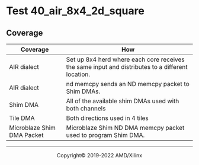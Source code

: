 # Test 40_air_8x4_2d_square

## Coverage

| Coverage | How |
| -------- | --- |
| AIR dialect  | Set up 8x4 herd where each core receives the same input and distributes to a different location. |
| AIR dialect  | nd memcpy sends an ND memcpy packet to Shim DMAs. |
| Shim DMA | All of the available shim DMAs used with both channels |
| Tile DMA | Both directions used in 4 tiles | 
| Microblaze Shim DMA Packet | Microblaze Shim ND DMA memcpy packet used to program Shim DMA. |

-----

<p align="center">Copyright&copy; 2019-2022 AMD/Xilinx</p>